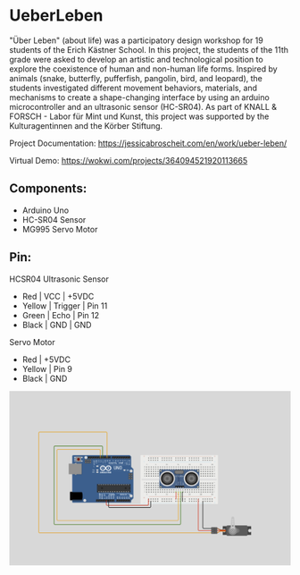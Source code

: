 # UeberLeben

"Über Leben" (about life) was a participatory design workshop for 19 students of the Erich Kästner School.
In this project, the students of the 11th grade were asked to develop an artistic and technological position to explore the coexistence of human and non-human life forms.
Inspired by animals (snake, butterfly, pufferfish, pangolin, bird, and leopard), the students investigated different movement behaviors, materials, and mechanisms to create a shape-changing interface by using an arduino microcontroller and an ultrasonic sensor (HC-SR04).
As part of KNALL & FORSCH - Labor für Mint und Kunst, this project was supported by the Kulturagentinnen and the Körber Stiftung. 


Project Documentation:
https://jessicabroscheit.com/en/work/ueber-leben/

Virtual Demo:
https://wokwi.com/projects/364094521920113665

## Components:
- Arduino Uno
- HC-SR04 Sensor
- MG995 Servo Motor

## Pin:

HCSR04 Ultrasonic Sensor
- Red     | VCC     | +5VDC
- Yellow  | Trigger | Pin 11
- Green   | Echo    | Pin 12
- Black   | GND     | GND

Servo Motor
- Red     | +5VDC
- Yellow  | Pin 9
- Black   | GND


![A screenshot of the circuit](https://github.com/sicaaa/UeberLeben/blob/main/Circuit-HCSR04-Servo.png)

